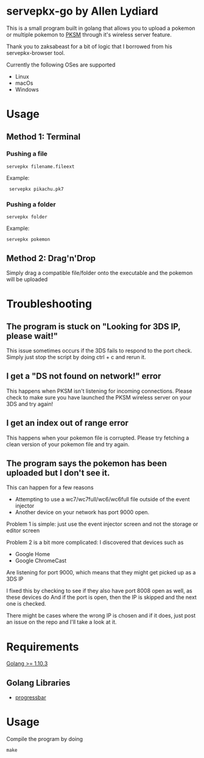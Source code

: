 # servepkx-go by Allen Lydiard

This is a small program built in golang that allows you to upload a pokemon
or multiple pokemon to [PKSM](https://github.com/FlagBrew/PKSM) through it's wireless server feature.

Thank you to zaksabeast for a bit of logic that I borrowed from his 
servepkx-browser tool.

Currently the following OSes are supported

- Linux
- macOs
- Windows

# Usage

## Method 1: Terminal

### Pushing a file
`` servepkx filename.fileext ``

Example:

``  servepkx pikachu.pk7 ``

### Pushing a folder

`` servepkx folder ``

Example:

`` servepkx pokemon ``

## Method 2: Drag'n'Drop

Simply drag a compatible file/folder onto the executable and 
the pokemon will be uploaded

# Troubleshooting

## The program is stuck on "Looking for 3DS IP, please wait!"

This issue sometimes occurs if the 3DS fails to respond to the port check.
Simply just stop the script by doing ctrl + c and rerun it.

## I get a "DS not found on network!" error

This happens when PKSM isn't listening for incoming connections.
Please check to make sure you have launched the PKSM wireless server on your 3DS
and try again!

## I get an index out of range error

This happens when your pokemon file is corrupted. Please try fetching a clean version of
your pokemon file and try again.

## The program says the pokemon has been uploaded but I don't see it.

This can happen for a few reasons
- Attempting to use a wc7/wc7full/wc6/wc6full file outside of the event injector
- Another device on your network has port 9000 open.

Problem 1 is simple: just use the event injector screen and not the storage or editor screen

Problem 2 is a bit more complicated: I discovered that devices such as
- Google Home
- Google ChromeCast

Are listening for port 9000, which means that they might get picked up as a 3DS IP

I fixed this by checking to see if they also have port 8008 open as well, as these devices do
And if the port is open, then the IP is skipped and the next one is checked.

There might be cases where the wrong IP is chosen and if it does, just post an issue on the repo and
I'll take a look at it.

# Requirements

[Golang >= 1.10.3](https://golang.org/)

## Golang Libraries
- [progressbar](https://github.com/schollz/progressbar)

# Usage

Compile the program by doing

`` make ``